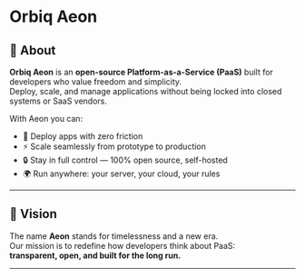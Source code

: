 # Orbiq Aeon

## 🌌 About

**Orbiq Aeon** is an **open-source Platform-as-a-Service (PaaS)** built for developers who value freedom and simplicity.  
Deploy, scale, and manage applications without being locked into closed systems or SaaS vendors.  

With Aeon you can:  
- 🚀 Deploy apps with zero friction  
- ⚡ Scale seamlessly from prototype to production  
- 🔒 Stay in full control — 100% open source, self-hosted  
- 🌍 Run anywhere: your server, your cloud, your rules  

---

## 🎨 Vision

The name **Aeon** stands for timelessness and a new era.  
Our mission is to redefine how developers think about PaaS:  
**transparent, open, and built for the long run.**

---

